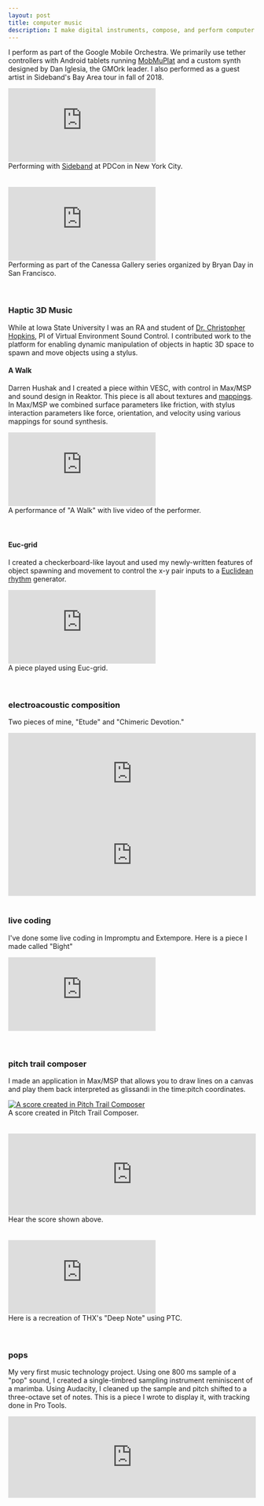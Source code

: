 ```yaml
---
layout: post
title: computer music
description: I make digital instruments, compose, and perform computer music
---
```


I perform as part of the Google Mobile Orchestra. We primarily use tether
controllers with Android tablets running
[MobMuPlat](http://danieliglesia.com/mobmuplat/) and a custom synth designed
by Dan Iglesia, the GMOrk leader.  I also performed as a guest artist in
Sideband's Bay Area tour in fall of 2018. 


<div class="embed-container">
  <iframe src="https://www.youtube.com/embed/-Axk0a_1B3A" frameborder="0" allowfullscreen></iframe>
</div>
<div class="col three caption">
  Performing with <a href="http://www.sidebandband.com/">Sideband</a> at PDCon in New York City.
</div>
<br/><br/>

<div class="embed-container">
  <iframe src="https://www.youtube.com/embed/ir3cWzRgcHE" frameborder="0" allowfullscreen></iframe>
</div>
<div class="col three caption">
  Performing as part of the Canessa Gallery series organized by Bryan Day in San Francisco.
</div>
<br/><br/>

### Haptic 3D Music
While at Iowa State University I was an RA and student of
[Dr. Christopher Hopkins](https://www.music.iastate.edu/people/christopher-hopkins),
PI of Virtual Environment Sound Control. I contributed work to the platform for
enabling dynamic manipulation of objects in haptic 3D space to spawn and move
objects using a stylus.  

#### A Walk
Darren Hushak and I created a piece within VESC, with control in Max/MSP and
sound design in Reaktor. This piece is all about textures and
[mappings](http://delivery.acm.org/10.1145/1090000/1085207/p1-hunt.pdf?ip=65.110.254.40&acc=ACTIVE%20SERVICE&CFID=251752148&CFTOKEN=87889625&__acm__=1357930181_e70cb6d6d87420859d3df035d906b669).
In Max/MSP we combined surface parameters like friction, with stylus interaction
parameters like force, orientation, and velocity using various mappings for
sound synthesis.  
<div class="embed-container">
  <iframe src="https://www.youtube.com/embed/kH0IAbcZDLQ" frameborder="0" allowfullscreen></iframe>
</div>
<div class="col three caption">
  A performance of "A Walk" with live video of the performer.
</div>
<br/><br/>

#### Euc-grid
I created a checkerboard-like layout and used my newly-written features of
object spawning and movement to control the x-y pair inputs to a
[Euclidean rhythm](http://www.hisschemoller.com/2011/euclidean-rhythms/)
generator.  
<div class="embed-container">
  <iframe src="https://www.youtube.com/embed/6EF4Kq11P5o" frameborder="0" allowfullscreen></iframe>
</div>
<div class="col three caption">
  A piece played using Euc-grid.
</div>
<br/><br/>

### electroacoustic composition
Two pieces of mine, "Etude" and "Chimeric Devotion."
<iframe width="100%" height="166" scrolling="no" frameborder="no" src="https://w.soundcloud.com/player/?url=https%3A//api.soundcloud.com/tracks/32606962&color=%238200c1&auto_play=false&show_artwork=false"> </iframe>
<iframe width="100%" height="166" scrolling="no" frameborder="no" src="https://w.soundcloud.com/player/?url=https%3A//api.soundcloud.com/tracks/62399244&color=%238200c1&auto_play=false&show_artwork=false"> </iframe>
<br/><br/>

### live coding
I've done some live coding in Impromptu and Extempore. Here is a piece I made
called "Bight"  
<div class="embed-container">
  <iframe src="https://www.youtube.com/embed/m0aw5hevtiU" frameborder="0" allowfullscreen></iframe>
</div>
<br/><br/>

### pitch trail composer
I made an application in Max/MSP that allows you to draw lines on a canvas and
play them back interpreted as glissandi in the time:pitch coordinates.
<div class="img_full">
  <a target="_blank" href="{{- site.baseurl -}}/img/etude.png">
    <img class="col three" src="{{- site.baseurl -}}/img/thumbs/etude.png" alt="A score created in Pitch Trail Composer" title="A score created in Pitch Trail Composer"/>
  </a>
</div>
<div class="col three caption">
  A score created in Pitch Trail Composer.
</div>
<br/><br/>

<iframe width="100%" height="166" scrolling="no" frameborder="no" src="https://w.soundcloud.com/player/?url=https%3A//api.soundcloud.com/tracks/74590917&color=%238200c1&auto_play=false&show_artwork=false"> </iframe>
<div class="col three caption">
  Hear the score shown above.
</div>
<br/><br/>

<div class="embed-container">
  <iframe src="https://www.youtube.com/embed/xl4C4zsy9LY" frameborder="0" allowfullscreen></iframe>
</div>
<div class="col three caption">
  Here is a recreation of THX's "Deep Note" using PTC.
</div>
<br/><br/>

### pops
My very first music technology project. Using one 800 ms sample of a "pop"
sound, I created a single-timbred sampling instrument reminiscent of a marimba.
Using Audacity, I cleaned up the sample and pitch shifted to a three-octave set
of notes. This is a piece I wrote to display it, with tracking done in Pro
Tools.
<iframe width="100%" height="166" scrolling="no" frameborder="no" src="https://w.soundcloud.com/player/?url=https%3A//api.soundcloud.com/tracks/131887960&color=%238200c1&auto_play=false&show_artwork=false"> </iframe>

